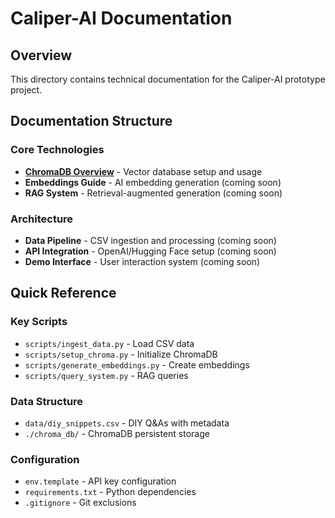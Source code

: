 # Caliper-AI Documentation

## Overview
This directory contains technical documentation for the Caliper-AI prototype project.

## Documentation Structure

### Core Technologies
- **[ChromaDB Overview](chromadb-overview.md)** - Vector database setup and usage
- **Embeddings Guide** - AI embedding generation (coming soon)
- **RAG System** - Retrieval-augmented generation (coming soon)

### Architecture
- **Data Pipeline** - CSV ingestion and processing (coming soon)
- **API Integration** - OpenAI/Hugging Face setup (coming soon)
- **Demo Interface** - User interaction system (coming soon)

## Quick Reference

### Key Scripts
- `scripts/ingest_data.py` - Load CSV data
- `scripts/setup_chroma.py` - Initialize ChromaDB
- `scripts/generate_embeddings.py` - Create embeddings 
- `scripts/query_system.py` - RAG queries 

### Data Structure
- `data/diy_snippets.csv` - DIY Q&As with metadata
- `./chroma_db/` - ChromaDB persistent storage

### Configuration
- `env.template` - API key configuration
- `requirements.txt` - Python dependencies
- `.gitignore` - Git exclusions

